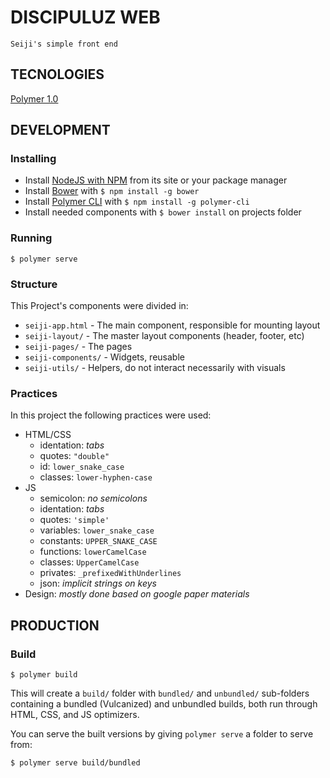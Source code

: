 # DISCIPULUZ WEB

    Seiji's simple front end

## TECNOLOGIES
[Polymer 1.0](https://www.polymer-project.org/1.0/)

## DEVELOPMENT

### Installing
* Install  [NodeJS with NPM](https://nodejs.org/) from its site or your package manager 
* Install  [Bower](https://bower.io/) with `$ npm install -g bower`
* Install  [Polymer CLI](https://www.npmjs.com/package/polymer-cli) with `$ npm install -g polymer-cli`
* Install needed components with `$ bower install` on projects folder

### Running
```
$ polymer serve
```

### Structure
This Project's components were divided in:
* `seiji-app.html` - The main component, responsible for mounting layout
* `seiji-layout/` - The master layout components (header, footer, etc)
* `seiji-pages/` -  The pages
* `seiji-components/` - Widgets, reusable
* `seiji-utils/` - Helpers, do not interact necessarily with visuals 


### Practices
In this project the following practices were used:
* HTML/CSS
    * identation: *tabs*
    * quotes: `"double"`
    * id: `lower_snake_case`
    * classes: `lower-hyphen-case`
* JS
    * semicolon: *no semicolons*
    * identation: *tabs*
    * quotes: `'simple'`
    * variables: `lower_snake_case`
    * constants: `UPPER_SNAKE_CASE`
    * functions: `lowerCamelCase`
    * classes: `UpperCamelCase`
    * privates: `_prefixedWithUnderlines`
    * json: *implicit strings on keys*
* Design: *mostly done based on google paper materials*

## PRODUCTION

### Build

```
$ polymer build
```

This will create a `build/` folder with `bundled/` and `unbundled/` sub-folders
containing a bundled (Vulcanized) and unbundled builds, both run through HTML,
CSS, and JS optimizers.

You can serve the built versions by giving `polymer serve` a folder to serve
from:

```
$ polymer serve build/bundled
```